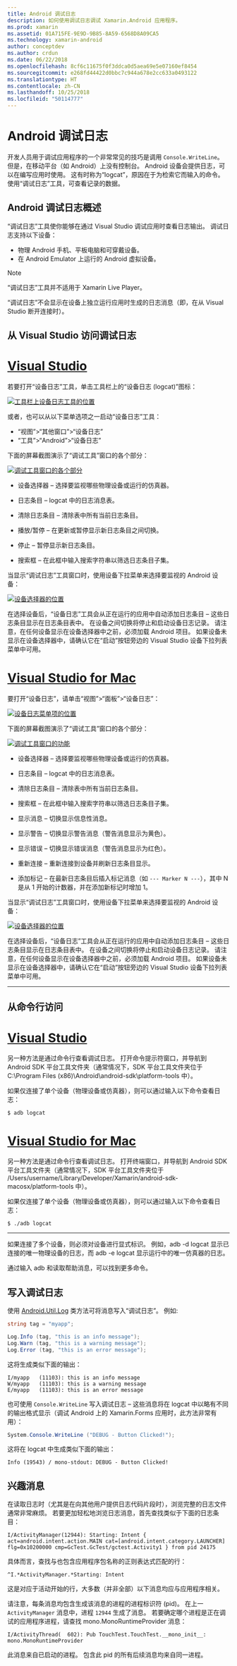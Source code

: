 ```yaml
---
title: Android 调试日志
description: 如何使用调试日志调试 Xamarin.Android 应用程序。
ms.prod: xamarin
ms.assetid: 01A715FE-9E9D-9B85-8A59-6568D8A09CA5
ms.technology: xamarin-android
author: conceptdev
ms.author: crdun
ms.date: 06/22/2018
ms.openlocfilehash: 8cf6c11675f0f3ddca0d5aea69e5e07160ef8454
ms.sourcegitcommit: e268fd44422d0bbc7c944a678e2cc633a0493122
ms.translationtype: HT
ms.contentlocale: zh-CN
ms.lasthandoff: 10/25/2018
ms.locfileid: "50114777"
---
```

# <a name="android-debug-log"></a>Android 调试日志

开发人员用于调试应用程序的一个非常常见的技巧是调用 `Console.WriteLine`。 但是，在移动平台（如 Android）上没有控制台。 Android 设备会提供日志，可以在编写应用时使用。 这有时称为“logcat”，原因在于为检索它而输入的命令。 使用“调试日志”工具，可查看记录的数据。

## <a name="android-debug-log-overview"></a>Android 调试日志概述

“调试日志”工具使你能够在通过 Visual Studio 调试应用时查看日志输出。 调试日志支持以下设备：

-   物理 Android 手机、平板电脑和可穿戴设备。
-   在 Android Emulator 上运行的 Android 虚拟设备。 

> [!NOTE]
> “调试日志”工具并不适用于 Xamarin Live Player。

“调试日志”不会显示在设备上独立运行应用时生成的日志消息（即，在从 Visual Studio 断开连接时）。


## <a name="accessing-the-debug-log-from-visual-studio"></a>从 Visual Studio 访问调试日志

# <a name="visual-studiotabwindows"></a>[Visual Studio](#tab/windows)

若要打开“设备日志”工具，单击工具栏上的“设备日志 (logcat)”图标：

[![工具栏上设备日志工具的位置](android-debug-log-images/vswin-01-logcat-sml.png)](android-debug-log-images/vswin-01-logcat.png#lightbox)

或者，也可以从以下菜单选项之一启动“设备日志”工具：

-   “视图”>“其他窗口”>“设备日志”
-   “工具”>“Android”>“设备日志”

下面的屏幕截图演示了“调试工具”窗口的各个部分：

[![调试工具窗口的各个部分](android-debug-log-images/vswin-03-features-sml.png)](android-debug-log-images/vswin-03-features.png#lightbox)

-   设备选择器 &ndash; 选择要监视哪些物理设备或运行的仿真器。

-   日志条目 &ndash; logcat 中的日志消息表。

-   清除日志条目 &ndash; 清除表中所有当前日志条目。

-   播放/暂停 &ndash; 在更新或暂停显示新日志条目之间切换。

-   停止 &ndash; 暂停显示新日志条目。

-   搜索框 &ndash; 在此框中输入搜索字符串以筛选日志条目子集。


当显示“调试日志”工具窗口时，使用设备下拉菜单来选择要监视的 Android 设备：

[![设备选择器的位置](android-debug-log-images/vswin-02-devices-combo-sml.png)](android-debug-log-images/vswin-02-devices-combo.png#lightbox)

在选择设备后，“设备日志”工具会从正在运行的应用中自动添加日志条目 &ndash; 这些日志条目显示在日志条目表中。 在设备之间切换将停止和启动设备日志记录。 请注意，在任何设备显示在设备选择器中之前，必须加载 Android 项目。 如果设备未显示在设备选择器中，请确认它在“启动”按钮旁边的 Visual Studio 设备下拉列表菜单中可用。


# <a name="visual-studio-for-mactabmacos"></a>[Visual Studio for Mac](#tab/macos)

要打开“设备日志”，请单击“视图”>“面板”>“设备日志”：

[![设备日志菜单项的位置](android-debug-log-images/vsmac-01-logcat-sml.png)](android-debug-log-images/vsmac-01-logcat.png#lightbox)

下面的屏幕截图演示了“调试工具”窗口的各个部分：

[![调试工具窗口的功能](android-debug-log-images/vsmac-03-features-sml.png)](android-debug-log-images/vsmac-03-features.png#lightbox)

-   设备选择器 &ndash; 选择要监视哪些物理设备或运行的仿真器。

-   日志条目 &ndash; logcat 中的日志消息表。

-   清除日志条目 &ndash; 清除表中所有当前日志条目。

-   搜索框 &ndash; 在此框中输入搜索字符串以筛选日志条目子集。

-   显示消息 &ndash; 切换显示信息性消息。

-   显示警告 &ndash; 切换显示警告消息（警告消息显示为黄色）。

-   显示错误 &ndash; 切换显示错误消息（警告消息显示为红色）。

-   重新连接 &ndash; 重新连接到设备并刷新日志条目显示。

-   添加标记 &ndash; 在最新日志条目后插入标记消息（如 `--- Marker N ---`），其中 N 是从 1 开始的计数器，并在添加新标记时增加 1。

当显示“调试日志”工具窗口时，使用设备下拉菜单来选择要监视的 Android 设备：

[![设备选择器的位置](android-debug-log-images/vsmac-02-devices-combo-sml.png)](android-debug-log-images/vsmac-02-devices-combo.png#lightbox)

在选择设备后，“设备日志”工具会从正在运行的应用中自动添加日志条目 &ndash; 这些日志条目显示在日志条目表中。 在设备之间切换将停止和启动设备日志记录。 请注意，在任何设备显示在设备选择器中之前，必须加载 Android 项目。 如果设备未显示在设备选择器中，请确认它在“启动”按钮旁边的 Visual Studio 设备下拉列表菜单中可用。

-----


## <a name="accessing-from-the-command-line"></a>从命令行访问

# <a name="visual-studiotabwindows"></a>[Visual Studio](#tab/windows)

另一种方法是通过命令行查看调试日志。 打开命令提示符窗口，并导航到 Android SDK 平台工具文件夹（通常情况下，SDK 平台工具文件夹位于 C:\\Program Files (x86)\\Android\\android-sdk\\platform-tools 中）。

如果仅连接了单个设备（物理设备或仿真器），则可以通过输入以下命令查看日志：

```shell
$ adb logcat
```

# <a name="visual-studio-for-mactabmacos"></a>[Visual Studio for Mac](#tab/macos)

另一种方法是通过命令行查看调试日志。 打开终端窗口，并导航到 Android SDK 平台工具文件夹（通常情况下，SDK 平台工具文件夹位于 /Users/username/Library/Developer/Xamarin/android-sdk-macosx/platform-tools 中）。

如果仅连接了单个设备（物理设备或仿真器），则可以通过输入以下命令查看日志：

```shell
$ ./adb logcat
```

-----


如果连接了多个设备，则必须对设备进行显式标识。 例如，adb -d logcat 显示已连接的唯一物理设备的日志，而 adb -e logcat 显示运行中的唯一仿真器的日志。

通过输入 adb 和读取帮助消息，可以找到更多命令。


## <a name="writing-to-the-debug-log"></a>写入调试日志

使用 [Android.Util.Log](https://developer.xamarin.com/api/type/Android.Util.Log/) 类方法可将消息写入“调试日志”。
例如: 

```csharp
string tag = "myapp";

Log.Info (tag, "this is an info message");
Log.Warn (tag, "this is a warning message");
Log.Error (tag, "this is an error message");
```

这将生成类似下面的输出：

```shell
I/myapp   (11103): this is an info message
W/myapp   (11103): this is a warning message
E/myapp   (11103): this is an error message
```

也可使用 `Console.WriteLine` 写入调试日志 &ndash; 这些消息将在 logcat 中以略有不同的输出格式显示（调试 Android 上的 Xamarin.Forms 应用时，此方法非常有用）：

```csharp
System.Console.WriteLine ("DEBUG - Button Clicked!");
```

这将在 logcat 中生成类似下面的输出：

```
Info (19543) / mono-stdout: DEBUG - Button Clicked!
```

## <a name="interesting-messages"></a>兴趣消息

在读取日志时（尤其是在向其他用户提供日志代码片段时），浏览完整的日志文件通常非常麻烦。
若要更加轻松地浏览日志消息，首先查找类似于下面的日志条目：

```shell
I/ActivityManager(12944): Starting: Intent { act=android.intent.action.MAIN cat=[android.intent.category.LAUNCHER] flg=0x10200000 cmp=GcTest.GcTest/gctest.Activity1 } from pid 24175
```

具体而言，查找与也包含应用程序包名称的正则表达式匹配的行：

```shell
^I.*ActivityManager.*Starting: Intent
```

这是对应于活动开始的行，大多数（并非全部）以下消息均应与应用程序相关。

请注意，每条消息均包含生成该消息的进程的进程标识符 (pid)。 在上一 `ActivityManager` 消息中，进程 `12944` 生成了消息。 若要确定哪个进程是正在调试的应用程序进程，请查找 mono.MonoRuntimeProvider 消息： 

```shell
I/ActivityThread(  602): Pub TouchTest.TouchTest.__mono_init__: mono.MonoRuntimeProvider
```

此消息来自已启动的进程。 包含此 pid 的所有后续消息均来自同一进程。
